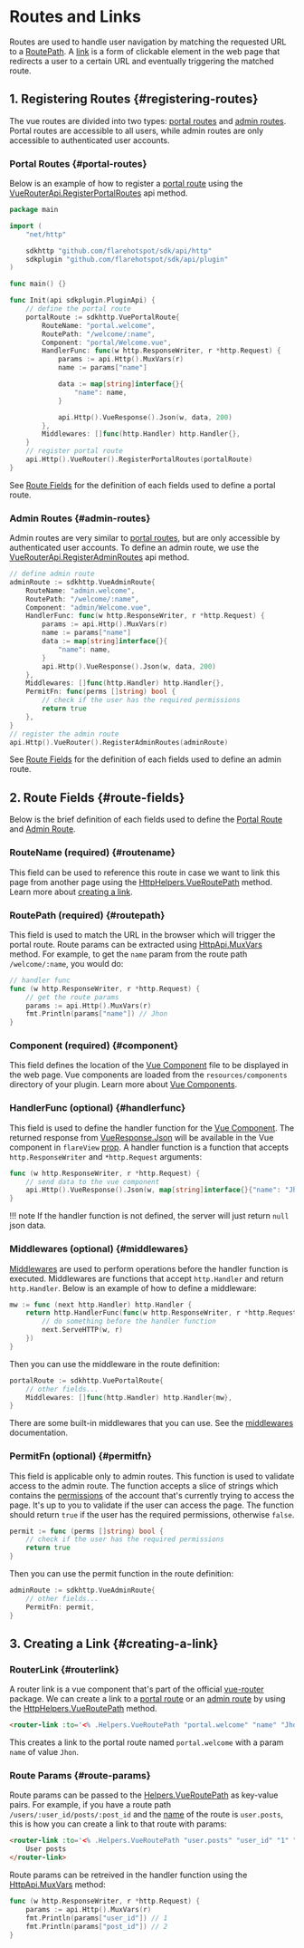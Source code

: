 # Routes and Links
Routes are used to handle user navigation by matching the requested URL to a [RoutePath](#routepath). A [link](#creating-a-link) is a form of clickable element in the web page that redirects a user to a certain URL and eventually triggering the matched route.

## 1. Registering Routes {#registering-routes}
The vue routes are divided into two types: [portal routes](#portal-routes) and [admin routes](#admin-routes). Portal routes are accessible to all users, while admin routes are only accessible to authenticated user accounts.

### Portal Routes {#portal-routes}
Below is an example of how to register a [portal route](../api/vue-router-api.md#portalroute) using the [VueRouterApi.RegisterPortalRoutes](../api/vue-router-api.md#registerportalroutes) api method.

```go title="main.go"
package main

import (
	"net/http"

	sdkhttp "github.com/flarehotspot/sdk/api/http"
	sdkplugin "github.com/flarehotspot/sdk/api/plugin"
)

func main() {}

func Init(api sdkplugin.PluginApi) {
	// define the portal route
	portalRoute := sdkhttp.VuePortalRoute{
		RouteName: "portal.welcome",
		RoutePath: "/welcome/:name",
		Component: "portal/Welcome.vue",
		HandlerFunc: func(w http.ResponseWriter, r *http.Request) {
			params := api.Http().MuxVars(r)
			name := params["name"]

			data := map[string]interface{}{
				"name": name,
			}

			api.Http().VueResponse().Json(w, data, 200)
		},
        Middlewares: []func(http.Handler) http.Handler{},
	}
	// register portal route
	api.Http().VueRouter().RegisterPortalRoutes(portalRoute)
}
```

See [Route Fields](#route-fields) for the definition of each fields used to define a portal route.

### Admin Routes {#admin-routes}
Admin routes are very similar to [portal routes](#portal-routes), but are only accessible by authenticated user accounts. To define an admin route, we use the [VueRouterApi.RegisterAdminRoutes](../api/vue-router-api.md#registeradminroutes) api method.

```go title="main.go"
// define admin route
adminRoute := sdkhttp.VueAdminRoute{
    RouteName: "admin.welcome",
    RoutePath: "/welcome/:name",
    Component: "admin/Welcome.vue",
    HandlerFunc: func(w http.ResponseWriter, r *http.Request) {
        params := api.Http().MuxVars(r)
        name := params["name"]
        data := map[string]interface{}{
            "name": name,
        }
        api.Http().VueResponse().Json(w, data, 200)
    },
    Middlewares: []func(http.Handler) http.Handler{},
    PermitFn: func(perms []string) bool {
        // check if the user has the required permissions
        return true
    },
}
// register the admin route
api.Http().VueRouter().RegisterAdminRoutes(adminRoute)
```

See [Route Fields](#route-fields) for the definition of each fields used to define an admin route.

## 2. Route Fields {#route-fields}

Below is the brief definition of each fields used to define the [Portal Route](../api/vue-router-api.md#portalroute) and [Admin Route](../api/vue-router-api.md#adminroute).

### RouteName (required) {#routename}
This field can be used to reference this route in case we want to link this page from another page using the [HttpHelpers.VueRoutePath](../api/http-helpers.md#vueroutepath) method. Learn more about [creating a link](./creating-a-link.md).

### RoutePath (required) {#routepath}
This field is used to match the URL in the browser which will trigger the portal route. Route params can be extracted using
[HttpApi.MuxVars](../api/http-api.md#muxvars) method. For example, to get the `name` param from the route path `/welcome/:name`, you would do:

```go title="main.go"
// handler func
func (w http.ResponseWriter, r *http.Request) {
    // get the route params
    params := api.Http().MuxVars(r)
    fmt.Println(params["name"]) // Jhon
}
```

### Component (required) {#component}
This field defines the location of the [Vue Component](./vue-components.md) file to be displayed in the web page. Vue components are loaded from the `resources/components` directory of your plugin. Learn more about [Vue Components](./vue-components.md).

### HandlerFunc (optional) {#handlerfunc}
This field is used to define the handler function for the [Vue Component](./vue-components.md). The returned response from [VueResponse.Json](../api/vue-response.md#json) will be available in the Vue component in `flareView` [prop](https://v2.vuejs.org/v2/guide/components-props). A handler function is a function that accepts `http.ResponseWriter` and `*http.Request` arguments:

```go title="main.go"
func (w http.ResponseWriter, r *http.Request) {
    // send data to the vue component
    api.Http().VueResponse().Json(w, map[string]interface{}{"name": "Jhon"}, 200)
}
```

!!! note
    If the handler function is not defined, the server will just return `null` json data.

### Middlewares (optional) {#middlewares}
[Middlewares](../api/http-router-api.md#middlewares) are used to perform operations before the handler function is executed. Middlewares are functions that accept `http.Handler` and return `http.Handler`. Below is an example of how to define a middleware:
```go title="main.go"
mw := func (next http.Handler) http.Handler {
    return http.HandlerFunc(func(w http.ResponseWriter, r *http.Request) {
        // do something before the handler function
        next.ServeHTTP(w, r)
    })
}
```

Then you can use the middleware in the route definition:
```go title="main.go"
portalRoute := sdkhttp.VuePortalRoute{
    // other fields...
    Middlewares: []func(http.Handler) http.Handler{mw},
}
```

There are some built-in middlewares that you can use. See the [middlewares](../api/http-api.md#middlewares) documentation.

### PermitFn (optional) {#permitfn}
This field is applicable only to admin routes. This function is used to validate access to the admin route. The function accepts a slice of strings which contains the [permissions](../api/accounts-api.md#permissions-sec) of the account that's currently trying to access the page. It's up to you to validate if the user can access the page. The function should return `true` if the user has the required permissions, otherwise `false`.
```go title="main.go"
permit := func (perms []string) bool {
    // check if the user has the required permissions
    return true
}
```

Then you can use the permit function in the route definition:
```go title="main.go"
adminRoute := sdkhttp.VueAdminRoute{
    // other fields...
    PermitFn: permit,
}
```

## 3. Creating a Link {#creating-a-link}

### RouterLink {#routerlink}
A router link is a vue component that's part of the official [vue-router](https://github.com/vuejs/vue-router) package. We can create a link to a [portal route](./routes-and-links.md#portal-routes) or an [admin route](./routes-and-links.md#admin-routes) by using the [HttpHelpers.VueRoutePath](../api/http-helpers.md#vueroutepath) method.

```html title="AnotherPage.vue"
<router-link :to='<% .Helpers.VueRoutePath "portal.welcome" "name" "Jhon" %>'>Go to welcome page</router-link>
```
This creates a link to the portal route named `portal.welcome` with a param `name` of value `Jhon`.

### Route Params {#route-params}
Route params can be passed to the [Helpers.VueRoutePath](../api/http-helpers.md#vueroutepath) as key-value pairs. For example, if you have a route path `/users/:user_id/posts/:post_id` and the [name](./routes-and-links.md#routename) of the route is `user.posts`, this is how you can create a link to that route with params:
```html
<router-link :to='<% .Helpers.VueRoutePath "user.posts" "user_id" "1" "post_id" "2" %>'>
    User posts
</router-link>
```

Route params can be retreived in the handler function using the [HttpApi.MuxVars](../api/http-api.md#muxvars) method:
```go title="main.go"
func (w http.ResponseWriter, r *http.Request) {
    params := api.Http().MuxVars(r)
    fmt.Println(params["user_id"]) // 1
    fmt.Println(params["post_id"]) // 2
}
```
